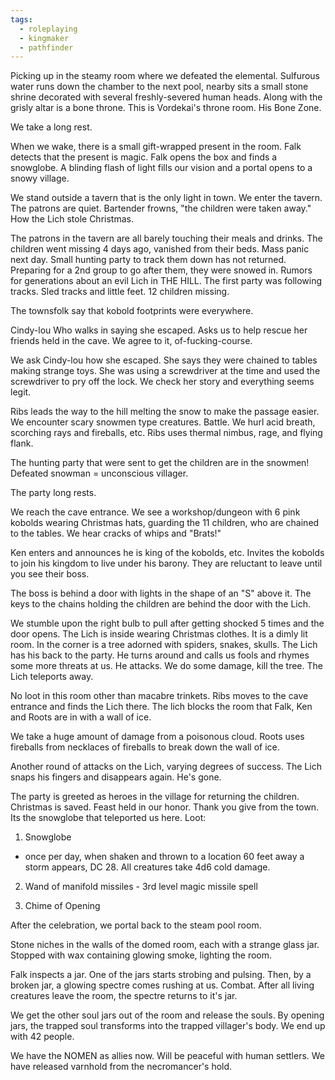 ```yaml
---
tags:
  - roleplaying
  - kingmaker
  - pathfinder
---
```


Picking up in the steamy room where we defeated the elemental. Sulfurous water runs down the chamber to the next pool, nearby sits a small stone shrine decorated with several freshly-severed human heads. Along with the grisly altar is a bone throne. This is Vordekai's throne room. His Bone Zone.

We take a long rest.

When we wake, there is a small gift-wrapped present in the room. Falk detects that the present is magic. Falk opens the box and finds a snowglobe. A blinding flash of light fills our vision and a portal opens to a snowy village. 

We stand outside a tavern that is the only light in town. We enter the tavern. The patrons are quiet. Bartender frowns, "the children were taken away." How the Lich stole Christmas.

The patrons in the tavern are all barely touching their meals and drinks. The children went missing 4 days ago, vanished from their beds. Mass panic next day. Small hunting party to track them down has not returned. Preparing for a 2nd group to go after them, they were snowed in. Rumors for generations about an evil Lich in THE HILL. The first party was following tracks. Sled tracks and little feet. 12 children missing.

The townsfolk say that kobold footprints were everywhere. 

Cindy-lou Who walks in saying she escaped. Asks us to help rescue her friends held in the cave. We agree to it, of-fucking-course.

We ask Cindy-lou how she escaped. She says they were chained to tables making strange toys. She was using a screwdriver at the time and used the screwdriver to pry off the lock. We check her story and everything seems legit.

Ribs leads the way to the hill melting the snow to make the passage easier. We encounter scary snowmen type creatures. Battle. We hurl acid breath, scorching rays and fireballs, etc. Ribs uses thermal nimbus, rage, and flying flank.

The hunting party that were sent to get the children are in the snowmen! Defeated snowman = unconscious villager.

The party long rests.

We reach the cave entrance.  We see a workshop/dungeon with 6 pink kobolds wearing Christmas hats, guarding the 11 children, who are chained to the tables. We hear cracks of whips and "Brats!" 

Ken enters and announces he is king of the kobolds, etc. Invites the kobolds to join his kingdom to live under his barony. They are reluctant to leave until you see their boss.

The boss is behind a door with lights in the shape of an "S" above it. The keys to the chains holding the children are behind the door with the Lich.

We stumble upon the right bulb to pull after getting shocked 5 times and the door opens. The Lich is inside wearing Christmas clothes. It is a dimly lit room. In the corner is a tree adorned with spiders, snakes, skulls. The Lich has his back to the party. He turns around and calls us fools and rhymes some more threats at us. He attacks. We do some damage, kill the tree. The Lich teleports away.

No loot in this room other than macabre trinkets. Ribs moves to the cave entrance and finds the Lich there. The lich blocks the room that Falk, Ken and Roots are in with a wall of ice.

We take a huge amount of damage from a poisonous cloud. Roots uses fireballs from necklaces of fireballs to break down the wall of ice.

Another round of attacks on the Lich, varying degrees of success. The Lich snaps his fingers and disappears again. He's gone.

The party is greeted as heroes in the village for returning the children. Christmas is saved. Feast held in our honor. Thank you give from the town. Its the snowglobe that teleported us here. Loot:

1. Snowglobe
- once per day, when shaken and thrown to a location 60 feet away a storm appears, DC 28. All creatures take 4d6 cold damage. 

2. Wand of manifold missiles - 3rd level magic missile spell

3. Chime of Opening

After the celebration, we portal back to the steam pool room.

Stone niches in the walls of the domed room, each with a strange glass jar. Stopped with wax containing glowing smoke, lighting the room. 

Falk inspects a jar. One of the jars starts strobing and pulsing. Then, by a broken jar, a glowing spectre comes rushing at us. Combat. After all living creatures leave the room, the spectre returns to it's jar.

We get the other soul jars out of the room and release the souls. By opening jars, the trapped soul transforms into the trapped villager's body. We end up with 42 people.

We have the NOMEN as allies now. Will be peaceful with human settlers. We have released varnhold from the necromancer's hold. 
